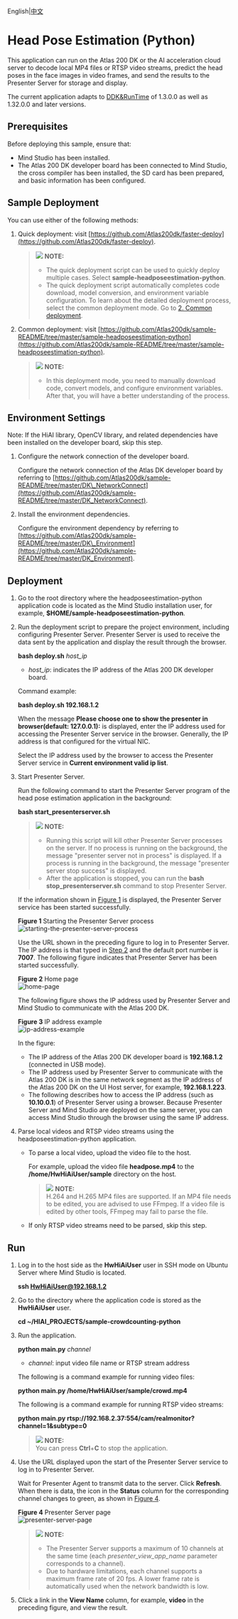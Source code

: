 English|[中文](Readme_cn.md)

# Head Pose Estimation \(Python\)<a name="EN-US_TOPIC_0232652721"></a>

This application can run on the Atlas 200 DK or the AI acceleration cloud server to decode local MP4 files or RTSP video streams, predict the head poses in the face images in video frames, and send the results to the Presenter Server for storage and display.

The current application adapts to  [DDK&RunTime](https://ascend.huawei.com/resources)  of 1.3.0.0 as well as 1.32.0.0 and later versions.

## Prerequisites<a name="en-us_topic_0228752402_en-us_topic_0220049620_section137245294533"></a>

Before deploying this sample, ensure that:

-   Mind Studio  has been installed.
-   The Atlas 200 DK developer board has been connected to  Mind Studio, the cross compiler has been installed, the SD card has been prepared, and basic information has been configured.

## Sample Deployment<a name="en-us_topic_0228752402_section412811285117"></a>

You can use either of the following methods:

1.  Quick deployment: visit  [https://github.com/Atlas200dk/faster-deploy](https://github.com/Atlas200dk/faster-deploy).

    >![](public_sys-resources/icon-note.gif) **NOTE:**   
    >-   The quick deployment script can be used to quickly deploy multiple cases. Select  **sample-headposeestimation-python**.  
    >-   The quick deployment script automatically completes code download, model conversion, and environment variable configuration. To learn about the detailed deployment process, select the common deployment mode. Go to  [2. Common deployment](#en-us_topic_0228752402_li3208251440).  

2.  <a name="en-us_topic_0228752402_li3208251440"></a>Common deployment: visit  [https://github.com/Atlas200dk/sample-README/tree/master/sample-headposeestimation-python](https://github.com/Atlas200dk/sample-README/tree/master/sample-headposeestimation-python).

    >![](public_sys-resources/icon-note.gif) **NOTE:**   
    >-   In this deployment mode, you need to manually download code, convert models, and configure environment variables. After that, you will have a better understanding of the process.  


## Environment Settings<a name="en-us_topic_0228752402_section214020331856"></a>

Note: If the HiAI library, OpenCV library, and related dependencies have been installed on the developer board, skip this step.

1.  Configure the network connection of the developer board.

    Configure the network connection of the Atlas DK developer board by referring to  [https://github.com/Atlas200dk/sample-README/tree/master/DK\_NetworkConnect](https://github.com/Atlas200dk/sample-README/tree/master/DK_NetworkConnect).

2.  Install the environment dependencies. 

    Configure the environment dependency by referring to  [https://github.com/Atlas200dk/sample-README/tree/master/DK\_Environment](https://github.com/Atlas200dk/sample-README/tree/master/DK_Environment).


## Deployment<a name="en-us_topic_0228752402_en-us_topic_0220049620_section1872516528910"></a>

1.  Go to the root directory where the headposeestimation-python application code is located as the  Mind Studio  installation user, for example,  **$HOME/sample-headposeestimation-python**.
2.  <a name="en-us_topic_0228752402_en-us_topic_0228757086_li9634105881418"></a>Run the deployment script to prepare the project environment, including configuring Presenter Server. Presenter Server is used to receive the data sent by the application and display the result through the browser.

    **bash deploy.sh** _host\_ip_

    -   _host\_ip_: indicates the IP address of the Atlas 200 DK developer board.

    Command example:

    **bash deploy.sh 192.168.1.2**

    When the message  **Please choose one to show the presenter in browser\(default: 127.0.0.1\):**  is displayed, enter the IP address used for accessing the Presenter Server service in the browser. Generally, the IP address is that configured for the virtual NIC.

    Select the IP address used by the browser to access the Presenter Server service in  **Current environment valid ip list**.

3.  Start Presenter Server.

    Run the following command to start the Presenter Server program of the head pose estimation application in the background:

    **bash start\_presenterserver.sh**

    >![](public_sys-resources/icon-note.gif) **NOTE:**   
    >-   Running this script will kill other Presenter Server processes on the server. If no process is running on the background, the message "presenter server not in process" is displayed. If a process is running in the background, the message "presenter server stop success" is displayed.  
    >-   After the application is stopped, you can run the  **bash stop\_presenterserver.sh**  command to stop Presenter Server.  

    If the information shown in  [Figure 1](#en-us_topic_0228752402_en-us_topic_0228757086_fig69531305324)  is displayed, the Presenter Server service has been started successfully.

    **Figure  1**  Starting the Presenter Server process<a name="en-us_topic_0228752402_en-us_topic_0228757086_fig69531305324"></a>  
    ![](figures/starting-the-presenter-server-process.png "starting-the-presenter-server-process")

    Use the URL shown in the preceding figure to log in to Presenter Server. The IP address is that typed in  [Step 2](#en-us_topic_0228752402_en-us_topic_0228757086_li9634105881418)  and the default port number is  **7007**. The following figure indicates that Presenter Server has been started successfully.

    **Figure  2**  Home page<a name="en-us_topic_0228752402_en-us_topic_0228757086_fig64391558352"></a>  
    ![](figures/home-page.png "home-page")

    The following figure shows the IP address used by Presenter Server and  Mind Studio  to communicate with the Atlas 200 DK.

    **Figure  3**  IP address example<a name="en-us_topic_0228752402_en-us_topic_0228757086_fig1881532172010"></a>  
    ![](figures/ip-address-example.png "ip-address-example")

    In the figure:

    -   The IP address of the Atlas 200 DK developer board is  **192.168.1.2**  \(connected in USB mode\).
    -   The IP address used by Presenter Server to communicate with the Atlas 200 DK is in the same network segment as the IP address of the Atlas 200 DK on the UI Host server, for example,  **192.168.1.223**.
    -   The following describes how to access the IP address \(such as  **10.10.0.1**\) of Presenter Server using a browser. Because Presenter Server and  Mind Studio  are deployed on the same server, you can access  Mind Studio  through the browser using the same IP address.

4.  Parse local videos and RTSP video streams using the headposeestimation-python application.
    -   To parse a local video, upload the video file to the host.

        For example, upload the video file  **headpose.mp4**  to the  **/home/HwHiAiUser/sample**  directory on the host.

        >![](public_sys-resources/icon-note.gif) **NOTE:**   
        >H.264 and H.265 MP4 files are supported. If an MP4 file needs to be edited, you are advised to use FFmpeg. If a video file is edited by other tools, FFmpeg may fail to parse the file.  

    -   If only RTSP video streams need to be parsed, skip this step.


## Run<a name="en-us_topic_0228752402_en-us_topic_0220049620_section6245151616426"></a>

1.  Log in to the host side as the  **HwHiAiUser**  user in SSH mode on Ubuntu Server where  Mind Studio  is located.

    **ssh HwHiAiUser@192.168.1.2**

2.  Go to the directory where the application code is stored as the  **HwHiAiUser**  user.

    **cd \~/HIAI\_PROJECTS/sample-crowdcounting-python**

3.  Run the application.

    **python main.py** _channel_

    -   _channel_: input video file name or RTSP stream address

    The following is a command example for running video files:

    **python main.py /home/HwHiAiUser/sample/crowd.mp4**

    The following is a command example for running RTSP video streams:

    **python main.py rtsp://192.168.2.37:554/cam/realmonitor?channel=1&subtype=0**

    >![](public_sys-resources/icon-note.gif) **NOTE:**   
    >You can press  **Ctrl**+**C**  to stop the application.  

4.  Use the URL displayed upon the start of the Presenter Server service to log in to Presenter Server.

    Wait for Presenter Agent to transmit data to the server. Click  **Refresh**. When there is data, the icon in the  **Status**  column for the corresponding channel changes to green, as shown in  [Figure 4](#en-us_topic_0228752402_en-us_topic_0228757087_fig113691556202312).

    **Figure  4**  Presenter Server page<a name="en-us_topic_0228752402_en-us_topic_0228757087_fig113691556202312"></a>  
    ![](figures/presenter-server-page.png "presenter-server-page")

    >![](public_sys-resources/icon-note.gif) **NOTE:**   
    >-   The Presenter Server supports a maximum of 10 channels at the same time \(each  _presenter\_view\_app\_name_  parameter corresponds to a channel\).  
    >-   Due to hardware limitations, each channel supports a maximum frame rate of 20 fps. A lower frame rate is automatically used when the network bandwidth is low.  

5.  Click a link in the  **View Name**  column, for example,  **video**  in the preceding figure, and view the result.

